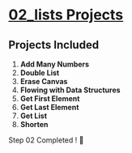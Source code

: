 # **[02_lists Projects](https://colab.research.google.com/drive/1tBMbTM15LaniTsIQWD0IvLoNUH5lyOXq?usp=sharing)**


## **Projects Included**
1. **Add Many Numbers**  
2. **Double List**  
3. **Erase Canvas**  
4. **Flowing with Data Structures**  
5. **Get First Element**  
6. **Get Last Element**  
7. **Get List**  
8. **Shorten**


Step 02 Completed ! 🚀 
